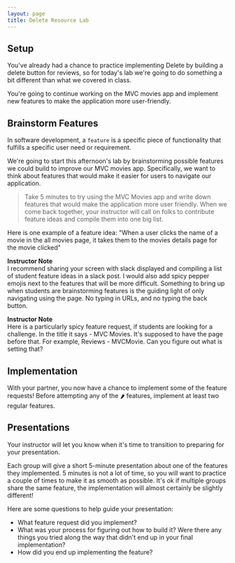 ```yaml
---
layout: page
title: Delete Resource Lab
---
```


## Setup

You've already had a chance to practice implementing Delete by building a delete button for reviews, so for today's lab we're going to do something a bit different than what we covered in class. 

You're going to continue working on the MVC movies app and implement new features to make the application more user-friendly.

## Brainstorm Features

In software development, a `feature` is a specific piece of functionality that fulfills a specific user need or requirement. 

We're going to start this afternoon's lab by brainstorming possible features we could build to improve our MVC movies app. Specifically, we want to think about features that would make it easier for users to navigate our application. 

> Take 5 minutes to try using the MVC Movies app and write down features that would make the application more user friendly. When we come back together, your instructor will call on folks to contribute feature ideas and compile them into one big list.

Here is one example of a feature idea: "When a user clicks the name of a movie in the all movies page, it takes them to the movies details page for the movie clicked"

<aside class="instructor-notes" markdown="1">
    <p><strong>Instructor Note</strong><br>I recommend sharing your screen with slack displayed and compiling a list of student feature ideas in a slack post. I would also add spicy pepper emojis next to the features that will be more difficult. Something to bring up when students are brainstorming features is the guiding light of only navigating using the page. No typing in URLs, and no typing the back button.</p>
</aside>


<aside class="instructor-notes" markdown="1">
    <p><strong>Instructor Note</strong><br>Here is a particularly spicy feature request, if students are looking for a challenge. 
    In the title it says - MVC Movies. It's supposed to have the page before that. For example, Reviews - MVCMovie. Can you figure out what is setting that?</p>
</aside>


## Implementation

With your partner, you now have a chance to implement some of the feature requests! Before attempting any of the 🌶️ features, implement at least two regular features.

## Presentations

Your instructor will let you know when it's time to transition to preparing for your presentation.

Each group will give a short 5-minute presentation about one of the features they implemented. 5 minutes is not a lot of time, so you will want to practice a couple of times to make it as smooth as possible. It's ok if multiple groups share the same feature, the implementation will almost certainly be slightly different!

Here are some questions to help guide your presentation:

* What feature request did you implement?
* What was your process for figuring out how to build it? Were there any things you tried along the way that didn't end up in your final implementation?
* How did you end up implementing the feature?